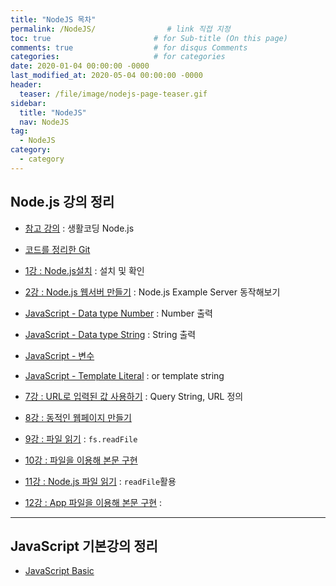 ```yaml
---
title: "NodeJS 목차"
permalink: /NodeJS/                # link 직접 지정
toc: true                       # for Sub-title (On this page)
comments: true                  # for disqus Comments
categories:                     # for categories
date: 2020-01-04 00:00:00 -0000
last_modified_at: 2020-05-04 00:00:00 -0000
header:
  teaser: /file/image/nodejs-page-teaser.gif
sidebar:
  title: "NodeJS"
  nav: NodeJS
tag:
  - NodeJS
category:
  - category
---
```


## Node.js 강의 정리

* [참고 강의](https://opentutorials.org/course/3332) : 생활코딩 Node.js
* [코드를 정리한 Git](https://github.com/GoodayTH/Nodejs)
* [1강 : Node.js설치](https://goodayth.github.io/Nodejs-1/) : 설치 및 확인

* [2강 : Node.js 웹서버 만들기](/NodeJS/basic-02/) : Node.js Example Server 동작해보기
* [JavaScript - Data type Number](https://goodayth.github.io/Nodejs-3/) : Number 출력
* [JavaScript - Data type String](https://goodayth.github.io/Nodejs-4/) : String 출력
* [JavaScript - 변수](https://goodayth.github.io/Nodejs-5/)

* [JavaScript - Template Literal](https://goodayth.github.io/Nodejs-6/) : or template string
* [7강 : URL로 입력된 값 사용하기](/NodeJS/basic-07/) : Query String, URL 정의
* [8강 : 동적인 웹페이지 만들기](/NodeJS/basic-08/)
* [9강 : 파일 읽기](/NodeJS/basic-09/) : `fs.readFile`
* [10강 : 파일을 이용해 본문 구현](/NodeJS/basic-10/)

* [11강 : Node.js 파일 읽기](/NodeJS/basic-11/) : `readFile`활용
* [12강 : App 파일을 이용해 본문 구현](/NodeJS/basic-12/) : 

---

## JavaScript 기본강의 정리

* [JavaScript Basic](/NodeJS/JS-basic/)
